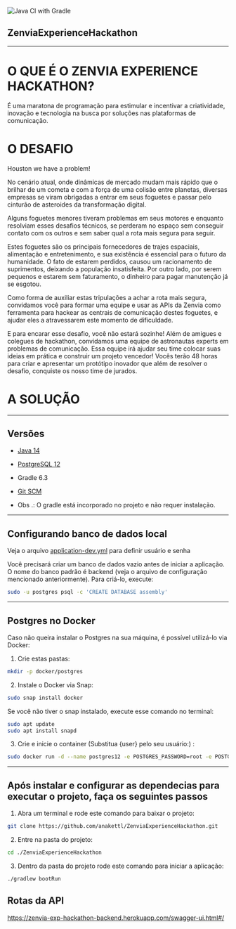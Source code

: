 ![Java CI with Gradle](https://github.com/anakettl/ZenviaExperienceHackathon/workflows/Java%20CI%20with%20Gradle/badge.svg)
## ZenviaExperienceHackathon

----

# O QUE É O ZENVIA EXPERIENCE HACKATHON?

É uma maratona de programação para estimular e incentivar a criatividade, inovação e tecnologia na busca por soluções nas plataformas de comunicação.

# O DESAFIO

Houston we have a problem!

No cenário atual, onde dinâmicas de mercado mudam mais rápido que o brilhar de um cometa e com a força de uma colisão entre planetas, diversas empresas se viram obrigadas a entrar em seus foguetes e passar pelo cinturão de asteroides da transformação digital.

Alguns foguetes menores tiveram problemas em seus motores e enquanto resolviam esses desafios técnicos, se perderam no espaço sem conseguir contato com os outros e sem saber qual a rota mais segura para seguir.

Estes foguetes são os principais fornecedores de trajes espaciais, alimentação e entretenimento, e sua existência é essencial para o futuro da humanidade. O fato de estarem perdidos, causou um racionamento de suprimentos, deixando a população insatisfeita. Por outro lado, por serem pequenos e estarem sem faturamento, o dinheiro para pagar manutenção já se esgotou.

Como forma de auxiliar estas tripulações a achar a rota mais segura, convidamos você para formar uma equipe e usar as APIs da Zenvia como ferramenta para hackear as centrais de comunicação destes foguetes, e ajudar eles a atravessarem este momento de dificuldade.

E para encarar esse desafio, você não estará sozinhe! Além de amigues e colegues de hackathon, convidamos uma equipe de astronautas experts em problemas de comunicação. Essa equipe irá ajudar seu time colocar suas ideias em prática e construir um projeto vencedor! Vocês terão 48 horas para criar e apresentar um protótipo inovador que além de resolver o desafio, conquiste os nosso time de jurados.

# A SOLUÇÃO

----

## Versões

- [Java 14](https://computingforgeeks.com/install-oracle-java-openjdk-14-on-ubuntu-debian-linux/)
- [PostgreSQL 12](https://www.postgresql.org/download/)
- Gradle 6.3
- [Git SCM](https://git-scm.com/download/linux)

- Obs .: O gradle está incorporado no projeto e não requer instalação.

----

## Configurando banco de dados local

 Veja o arquivo [application-dev.yml](https://github.com/anakettl/ZenviaExperienceHackathon/ZenviaExperienceHackathon) para definir usuário e senha

Você precisará criar um banco de dados vazio antes de iniciar a aplicação. O nome do banco padrão é backend (veja o arquivo de configuração mencionado anteriormente). Para criá-lo, execute:

```sh
sudo -u postgres psql -c 'CREATE DATABASE assembly'
```

----

## Postgres no Docker

Caso não queira instalar o Postgres na sua máquina, é possível utilizá-lo via Docker:

1. Crie estas pastas:

```sh
mkdir -p docker/postgres
```

2. Instale o Docker via Snap:

```sh
sudo snap install docker
```

Se você não tiver o snap instalado, execute esse comando no terminal:

```sh
sudo apt update
sudo apt install snapd
```

3. Crie e inicie o container (Substitua {user} pelo seu usuário:) :

```sh
sudo docker run -d --name postgres12 -e POSTGRES_PASSWORD=root -e POSTGRES_DB=backend -e PGDATA=/var/lib/postgresql/data/pgdata -v /home/{user}/docker/postgres:/var/lib/postgresql/data postgres --add-host postgres12
```

----

## Após instalar e configurar as dependecias para executar o projeto, faça os seguintes passos


1. Abra um terminal e rode este comando para baixar o projeto:
```sh
git clone https://github.com/anakettl/ZenviaExperienceHackathon.git
```

2. Entre na pasta do projeto:
```sh
cd ./ZenviaExperienceHackathon
```

3. Dentro da pasta do projeto rode este comando para iniciar a aplicação:
```sh
./gradlew bootRun
```

## Rotas da API
https://zenvia-exp-hackathon-backend.herokuapp.com/swagger-ui.html#/
